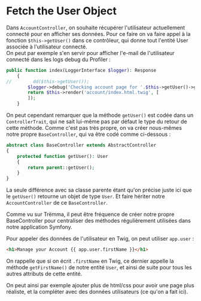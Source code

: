 # Fetch the User Object

Dans `AccountController`, on souhaite récupérer l'utilisateur actuellement 
connecté pour en afficher ses données. Pour ce faire on va faire appel à la 
fonction `$this->getUser()` dans ce contrôleur, qui donne tout l'entité User
associée à l'utilisateur connecté.  
On peut par exemple s'en servir pour afficher l'e-mail de l'utilisateur 
connecté dans les logs debug du Profiler :
```PHP
public function index(LoggerInterface $logger): Response
    {
//        dd($this->getUser());
        $logger->debug('Checking account page for '.$this->getUser()->getEmail());
        return $this->render('account/index.html.twig', [
        ]);
    }
```


On peut cependant remarquer que la méthode `getUser()` est codée dans un
`ControllerTrait`, qui ne sait lui-même pas par défaut le type du retour 
de cette méthode. Comme c'est pas très propre, on va créer nous-mêmes notre propre
`BaseController`, qui va être codé comme ci-dessous :

```PHP
abstract class BaseController extends AbstractController
{
    protected function getUser(): User
    {
        return parent::getUser();
    }
}
```
La seule différence avec sa classe parente étant qu'on précise juste ici que 
le `getUser()` retourne un objet de type `User`.
Et faire hériter notre `AccountController` de ce `BaseController`.  

Comme vu sur Trëmma, il peut être fréquence de créer notre propre BaseController
pour centraliser des méthodes régulièrement utilisées dans notre application 
Symfony.  

Pour appeler des données de l'utilisateur en Twig, on peut utiliser `app.user` :
```HTML
<h1>Manage your Account {{ app.user.firstName }}</h1>
```
On rappelle que si on écrit `.firstName` en Twig, ce dernier appelle la méthode
`getFirstName()` de notre entité `User`, et ainsi de suite pour tous les autres
attributs de cette entité.  

On peut ainsi par exemple ajouter plus de html/css pour avoir une page plus 
réaliste, et la compléter avec des données utilisateurs (ce qu'on a fait ici).